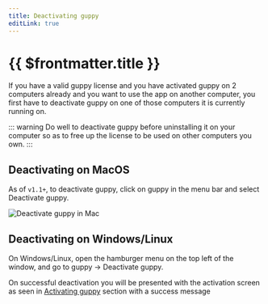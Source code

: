 ```yaml
---
title: Deactivating guppy
editLink: true
---
```


# {{ $frontmatter.title }}

If you have a valid guppy license and you have activated guppy on 2 computers already and you want to use the app on another computer, you first have to deactivate guppy on one of those computers it is currently running on.

::: warning
Do well to deactivate guppy before uninstalling it on your computer so as to  free up the license to be used on other computers you own.
:::

## Deactivating on MacOS
As of `v1.1+`, to deactivate guppy, click on guppy in the menu bar and select Deactivate guppy.

![Deactivate guppy in Mac](/images/guppy/deactivate-guppy-osx.png)

## Deactivating on Windows/Linux
 On Windows/Linux, open the hamburger menu on the top left of the window, and go to guppy -> Deactivate guppy.

On successful deactivation you will be presented with the activation screen as seen in [Activating guppy](/guppy/activating-guppy) section with a success message
